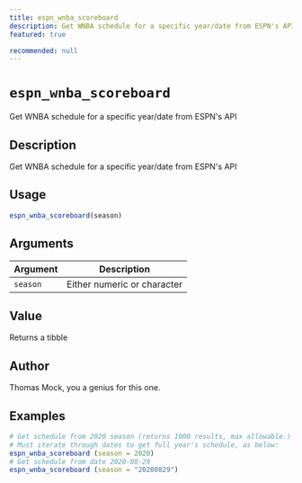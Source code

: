 ```yaml
---
title: espn_wnba_scoreboard
description: Get WNBA schedule for a specific year/date from ESPN's API
featured: true

recommended: null
---
```

# `espn_wnba_scoreboard`

Get WNBA schedule for a specific year/date from ESPN's API


## Description

Get WNBA schedule for a specific year/date from ESPN's API


## Usage

```r
espn_wnba_scoreboard(season)
```


## Arguments

Argument      |Description
------------- |----------------
`season`     |     Either numeric or character


## Value

Returns a tibble


## Author

Thomas Mock, you a genius for this one.


## Examples

```r
# Get schedule from 2020 season (returns 1000 results, max allowable.)
# Must iterate through dates to get full year's schedule, as below:
espn_wnba_scoreboard (season = 2020)
# Get schedule from date 2020-08-29
espn_wnba_scoreboard (season = "20200829")
```
